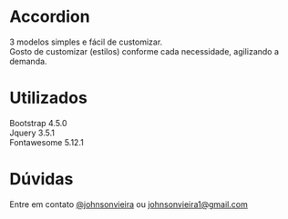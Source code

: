 # Accordion
3 modelos simples e fácil de customizar.   
Gosto de customizar (estilos) conforme cada necessidade, agilizando a demanda.

# Utilizados
Bootstrap 4.5.0  
Jquery 3.5.1  
Fontawesome 5.12.1

# Dúvidas 
Entre em contato [@johnsonvieira](http://twitter.com/johnsonvieira_) ou johnsonvieira1@gmail.com